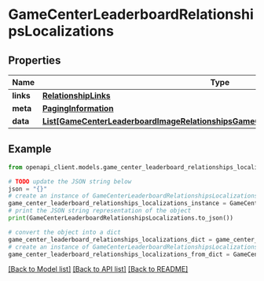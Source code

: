 # GameCenterLeaderboardRelationshipsLocalizations


## Properties

Name | Type | Description | Notes
------------ | ------------- | ------------- | -------------
**links** | [**RelationshipLinks**](RelationshipLinks.md) |  | [optional] 
**meta** | [**PagingInformation**](PagingInformation.md) |  | [optional] 
**data** | [**List[GameCenterLeaderboardImageRelationshipsGameCenterLeaderboardLocalizationData]**](GameCenterLeaderboardImageRelationshipsGameCenterLeaderboardLocalizationData.md) |  | [optional] 

## Example

```python
from openapi_client.models.game_center_leaderboard_relationships_localizations import GameCenterLeaderboardRelationshipsLocalizations

# TODO update the JSON string below
json = "{}"
# create an instance of GameCenterLeaderboardRelationshipsLocalizations from a JSON string
game_center_leaderboard_relationships_localizations_instance = GameCenterLeaderboardRelationshipsLocalizations.from_json(json)
# print the JSON string representation of the object
print(GameCenterLeaderboardRelationshipsLocalizations.to_json())

# convert the object into a dict
game_center_leaderboard_relationships_localizations_dict = game_center_leaderboard_relationships_localizations_instance.to_dict()
# create an instance of GameCenterLeaderboardRelationshipsLocalizations from a dict
game_center_leaderboard_relationships_localizations_from_dict = GameCenterLeaderboardRelationshipsLocalizations.from_dict(game_center_leaderboard_relationships_localizations_dict)
```
[[Back to Model list]](../README.md#documentation-for-models) [[Back to API list]](../README.md#documentation-for-api-endpoints) [[Back to README]](../README.md)


